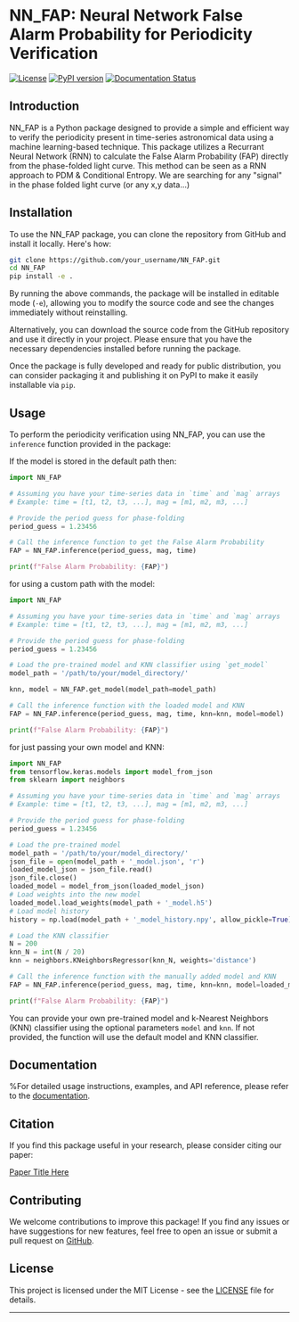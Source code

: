 # NN_FAP: Neural Network False Alarm Probability for Periodicity Verification

[![License](https://img.shields.io/badge/license-MIT-blue.svg)](https://opensource.org/licenses/MIT)
[![PyPI version](https://badge.fury.io/py/NN_FAP.svg)](https://badge.fury.io/py/NN_FAP)
[![Documentation Status](https://readthedocs.org/projects/nn-fap/badge/?version=latest)](https://nn-fap.readthedocs.io/en/latest/?badge=latest)

## Introduction

NN_FAP is a Python package designed to provide a simple and efficient way to verify the periodicity present in time-series astronomical data using a machine learning-based technique. This package utilizes a Recurrant Neural Network (RNN) to calculate the False Alarm Probability (FAP) directly from the phase-folded light curve. This method can be seen as a RNN approach to PDM & Conditional Entropy. We are searching for any "signal" in the phase folded light curve (or any x,y data...)


## Installation

To use the NN_FAP package, you can clone the repository from GitHub and install it locally. Here's how:

```bash
git clone https://github.com/your_username/NN_FAP.git
cd NN_FAP
pip install -e .
```

By running the above commands, the package will be installed in editable mode (`-e`), allowing you to modify the source code and see the changes immediately without reinstalling.

Alternatively, you can download the source code from the GitHub repository and use it directly in your project. Please ensure that you have the necessary dependencies installed before running the package.

Once the package is fully developed and ready for public distribution, you can consider packaging it and publishing it on PyPI to make it easily installable via `pip`.

## Usage

To perform the periodicity verification using NN_FAP, you can use the `inference` function provided in the package:

If the model is stored in the default path then:

```python
import NN_FAP

# Assuming you have your time-series data in `time` and `mag` arrays
# Example: time = [t1, t2, t3, ...], mag = [m1, m2, m3, ...]

# Provide the period guess for phase-folding
period_guess = 1.23456

# Call the inference function to get the False Alarm Probability
FAP = NN_FAP.inference(period_guess, mag, time)

print(f"False Alarm Probability: {FAP}")
```

for using a custom path with the model:

```python
import NN_FAP

# Assuming you have your time-series data in `time` and `mag` arrays
# Example: time = [t1, t2, t3, ...], mag = [m1, m2, m3, ...]

# Provide the period guess for phase-folding
period_guess = 1.23456

# Load the pre-trained model and KNN classifier using `get_model`
model_path = '/path/to/your/model_directory/'

knn, model = NN_FAP.get_model(model_path=model_path)

# Call the inference function with the loaded model and KNN
FAP = NN_FAP.inference(period_guess, mag, time, knn=knn, model=model)

print(f"False Alarm Probability: {FAP}")
```

for just passing your own model and KNN:

```python
import NN_FAP
from tensorflow.keras.models import model_from_json
from sklearn import neighbors

# Assuming you have your time-series data in `time` and `mag` arrays
# Example: time = [t1, t2, t3, ...], mag = [m1, m2, m3, ...]

# Provide the period guess for phase-folding
period_guess = 1.23456

# Load the pre-trained model
model_path = '/path/to/your/model_directory/'
json_file = open(model_path + '_model.json', 'r')
loaded_model_json = json_file.read()
json_file.close()
loaded_model = model_from_json(loaded_model_json)
# Load weights into the new model
loaded_model.load_weights(model_path + '_model.h5')
# Load model history
history = np.load(model_path + '_model_history.npy', allow_pickle=True).item()

# Load the KNN classifier
N = 200
knn_N = int(N / 20)
knn = neighbors.KNeighborsRegressor(knn_N, weights='distance')

# Call the inference function with the manually added model and KNN
FAP = NN_FAP.inference(period_guess, mag, time, knn=knn, model=loaded_model)

print(f"False Alarm Probability: {FAP}")
```


You can provide your own pre-trained model and k-Nearest Neighbors (KNN) classifier using the optional parameters `model` and `knn`. If not provided, the function will use the default model and KNN classifier.

## Documentation

%For detailed usage instructions, examples, and API reference, please refer to the [documentation](https://nn-fap.readthedocs.io/en/latest/).

## Citation

If you find this package useful in your research, please consider citing our paper:

[Paper Title Here](link_to_your_paper)

## Contributing

We welcome contributions to improve this package! If you find any issues or have suggestions for new features, feel free to open an issue or submit a pull request on [GitHub](https://github.com/your_username/NN_FAP).

## License

This project is licensed under the MIT License - see the [LICENSE](LICENSE) file for details.

---

